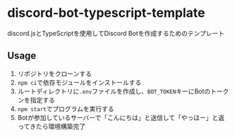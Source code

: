# discord-bot-typescript-template
discord.jsとTypeScriptを使用してDiscord Botを作成するためのテンプレート

## Usage

1. リポジトリをクローンする
2. `npm ci`で依存モジュールをインストールする
3. ルートディレクトリに`.env`ファイルを作成し、`BOT_TOKEN`キーにBotのトークンを指定する
4. `npm start`でプログラムを実行する
5. Botが参加しているサーバーで「こんにちは」と送信して「やっほー」と返ってきたら環境構築完了
